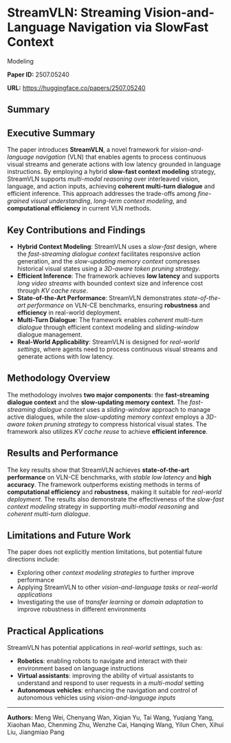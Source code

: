 # StreamVLN: Streaming Vision-and-Language Navigation via SlowFast Context
  Modeling

**Paper ID:** 2507.05240

**URL:** https://huggingface.co/papers/2507.05240

## Summary

## Executive Summary
The paper introduces **StreamVLN**, a novel framework for *vision-and-language navigation* (VLN) that enables agents to process continuous visual streams and generate actions with low latency grounded in language instructions. By employing a hybrid **slow-fast context modeling** strategy, StreamVLN supports *multi-modal reasoning* over interleaved vision, language, and action inputs, achieving **coherent multi-turn dialogue** and efficient inference. This approach addresses the trade-offs among *fine-grained visual understanding*, *long-term context modeling*, and **computational efficiency** in current VLN methods.

## Key Contributions and Findings
* **Hybrid Context Modeling**: StreamVLN uses a *slow-fast* design, where the *fast-streaming dialogue context* facilitates responsive action generation, and the *slow-updating memory context* compresses historical visual states using a *3D-aware token pruning strategy*.
* **Efficient Inference**: The framework achieves **low latency** and supports *long video streams* with bounded context size and inference cost through *KV cache reuse*.
* **State-of-the-Art Performance**: StreamVLN demonstrates *state-of-the-art performance* on VLN-CE benchmarks, ensuring **robustness** and **efficiency** in real-world deployment.
* **Multi-Turn Dialogue**: The framework enables *coherent multi-turn dialogue* through efficient context modeling and *sliding-window* dialogue management.
* **Real-World Applicability**: StreamVLN is designed for *real-world settings*, where agents need to process continuous visual streams and generate actions with low latency.

## Methodology Overview
The methodology involves **two major components**: the **fast-streaming dialogue context** and the **slow-updating memory context**. The *fast-streaming dialogue context* uses a *sliding-window* approach to manage active dialogues, while the *slow-updating memory context* employs a *3D-aware token pruning strategy* to compress historical visual states. The framework also utilizes *KV cache reuse* to achieve **efficient inference**.

## Results and Performance
The key results show that StreamVLN achieves **state-of-the-art performance** on VLN-CE benchmarks, with *stable low latency* and **high accuracy**. The framework outperforms existing methods in terms of **computational efficiency** and **robustness**, making it suitable for *real-world deployment*. The results also demonstrate the effectiveness of the *slow-fast context modeling* strategy in supporting *multi-modal reasoning* and *coherent multi-turn dialogue*.

## Limitations and Future Work
The paper does not explicitly mention limitations, but potential future directions include:
* Exploring other *context modeling strategies* to further improve performance
* Applying StreamVLN to other *vision-and-language tasks* or *real-world applications*
* Investigating the use of *transfer learning* or *domain adaptation* to improve robustness in different environments

## Practical Applications
StreamVLN has potential applications in *real-world settings*, such as:
* **Robotics**: enabling robots to navigate and interact with their environment based on language instructions
* **Virtual assistants**: improving the ability of virtual assistants to understand and respond to user requests in a *multi-modal* setting
* **Autonomous vehicles**: enhancing the navigation and control of autonomous vehicles using *vision-and-language inputs*

---

**Authors:** Meng Wei, Chenyang Wan, Xiqian Yu, Tai Wang, Yuqiang Yang, Xiaohan Mao, Chenming Zhu, Wenzhe Cai, Hanqing Wang, Yilun Chen, Xihui Liu, Jiangmiao Pang
